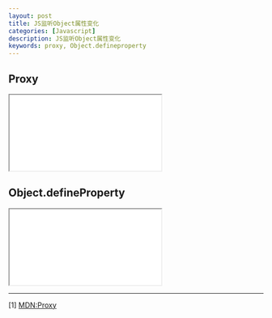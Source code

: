```yaml
---
layout: post
title: JS监听Object属性变化
categories: [Javascript]
description: JS监听Object属性变化
keywords: proxy, Object.defineproperty
---
```


## Proxy

<iframe name="codemirror" font-size="14" src="{{ site.url }}/public/codemirror/index.html">
const obj = {
  name: 'jico',
  words: 'hola',
}
const handler = {
  get(obj, prop) {
    console.log('[get]obj: ', obj);
    console.log('[get]prop: ', prop);
    return obj[prop]
  },
  set(obj, prop, value) {
    console.log('[set]obj: ', obj);
    console.log('[set]prop: ', prop);
    console.log('[set]value: ', value);
    obj[prop] = value
  },
}
const proxy = new Proxy(obj, handler)
console.log('proxy.name: ', proxy.name);
proxy.words = 'hola!'
console.log('proxy.words: ', proxy.words);
</iframe>

## Object.defineProperty

<iframe name="codemirror" font-size="14" src="{{ site.url }}/public/codemirror/index.html">
let value = 'jico'
const obj = Object.defineProperty(Object.create(null), 'name', {
  // this会被传入，不接受参数
  get() {
    console.log('[get]this: ', this);
    return value
  },
  // 接受一个参数
  set(newval) {
    console.log('[set]value: ', newval);
    value = newval
  },
})
console.log('obj.name1: ', obj.name);
obj.name = 'hola jico'
console.log('obj.name2: ', obj.name);
</iframe>

---

[1] [MDN:Proxy](https://developer.mozilla.org/zh-CN/docs/Web/JavaScript/Reference/Global_Objects/Proxy)
